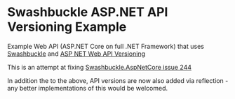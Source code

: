 # Swashbuckle ASP.NET API Versioning Example
Example Web API (ASP.NET Core on full .NET Framework) that uses [Swashbuckle](https://github.com/domaindrivendev/Swashbuckle) and [ASP NET Web API Versioning](https://github.com/Microsoft/aspnet-api-versioning)

This is an attempt at fixing [Swashbuckle.AspNetCore issue 244](https://github.com/domaindrivendev/Swashbuckle.AspNetCore/issues/244)

In addition the to the above, API versions are now also added via reflection - any better implementations of this would be welcomed.